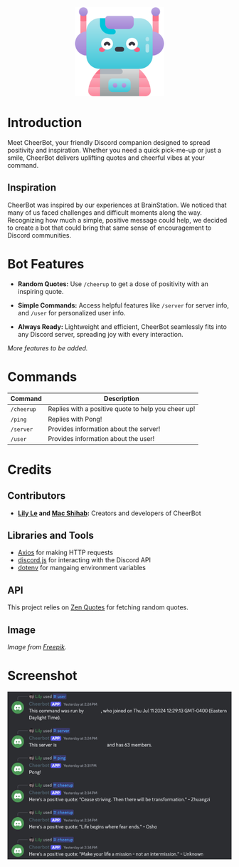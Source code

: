 <p align="center">
    <img src="./assets/cheerbot.png" alt="CheerBot" width="200">
</p>

# Introduction

Meet CheerBot, your friendly Discord companion designed to spread positivity and inspiration. Whether you need a quick pick-me-up or just a smile, CheerBot delivers uplifting quotes and cheerful vibes at your command.

## Inspiration

CheerBot was inspired by our experiences at BrainStation. We noticed that many of us faced challenges and difficult moments along the way. Recognizing how much a simple, positive message could help, we decided to create a bot that could bring that same sense of encouragement to Discord communities.

# Bot Features

- **Random Quotes:** Use `/cheerup` to get a dose of positivity with an inspiring quote.

- **Simple Commands:** Access helpful features like `/server` for server info, and `/user` for personalized user info.

- **Always Ready:** Lightweight and efficient, CheerBot seamlessly fits into any Discord server, spreading joy with every interaction.

*More features to be added.*

# Commands

| Command      | Description                                        |
|--------------|----------------------------------------------------|
| `/cheerup`   | Replies with a positive quote to help you cheer up!|
| `/ping`      | Replies with Pong!                                |
| `/server`    | Provides information about the server!            |
| `/user`      | Provides information about the user!              |

# Credits

## Contributors

- **[Lily Le](https://github.com/lilymtle) and [Mac Shihab](https://github.com/mahmoud-shihab):** Creators and developers of CheerBot

## Libraries and Tools

- [Axios](https://www.npmjs.com/package/axios) for making HTTP requests
- [discord.js](https://www.npmjs.com/package/discord.js) for interacting with the Discord API
- [dotenv](https://www.npmjs.com/package/dotenv) for mangaing environment variables

## API

This project relies on [Zen Quotes](https://zenquotes.io) for fetching random quotes.

## Image

*Image from [Freepik](https://www.freepik.com/icon/robot_8503132#fromView=search&page=1&position=76&uuid=e4ab5ee1-fb4b-45a5-a76d-ed14a489a22f).*

# Screenshot

<p align="center">
    <img src="./assets/cheerbot-screenshot.png" alt="CheerBot Screenshot">
</p>